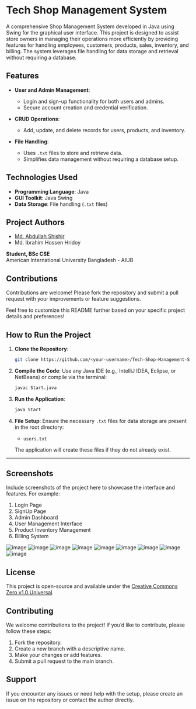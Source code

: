 # Tech Shop Management System

A comprehensive Shop Management System developed in Java using Swing for the graphical user interface. This project is designed to assist store owners in managing their operations more efficiently by providing features for handling employees, customers, products, sales, inventory, and billing. The system leverages file handling for data storage and retrieval without requiring a database.

## Features

- **User and Admin Management**:
  - Login and sign-up functionality for both users and admins.
  - Secure account creation and credential verification.

- **CRUD Operations**:
  - Add, update, and delete records for users, products, and inventory.

- **File Handling**:
  - Uses `.txt` files to store and retrieve data.
  - Simplifies data management without requiring a database setup.

## Technologies Used

- **Programming Language**: Java
- **GUI Toolkit**: Java Swing
- **Data Storage**: File handling (`.txt` files)


## Project Authors

- [Md. Abdullah Shishir](https://github.com/shishir786)
- Md. Ibrahim Hossen Hridoy

**Student, BSc CSE**  
American International University Bangladesh - AIUB

## Contributions

Contributions are welcome! Please fork the repository and submit a pull request with your improvements or feature suggestions.



Feel free to customize this README further based on your specific project details and preferences!

## How to Run the Project

1. **Clone the Repository**:
   ```bash
   git clone https://github.com/<your-username>/Tech-Shop-Management-System.git
   ```

2. **Compile the Code**:
   Use any Java IDE (e.g., IntelliJ IDEA, Eclipse, or NetBeans) or compile via the terminal:
   ```bash
   javac Start.java
   ```

3. **Run the Application**:
   ```bash
   java Start
   ```

4. **File Setup**:
   Ensure the necessary `.txt` files for data storage are present in the root directory:
   - `users.txt`

   The application will create these files if they do not already exist.


---
## Screenshots

Include screenshots of the project here to showcase the interface and features. For example:

1. Login Page
2. SignUp Page
3. Admin Dashboard
4. User Management Interface
5. Product Inventory Management
6. Billing System

![image](https://github.com/shishir786/Shop-java-project/assets/112066110/705938ab-6ebd-401d-937d-862a7de63cb3)
![image](https://github.com/shishir786/Shop-java-project/assets/112066110/a846f923-7e46-4c68-b2ab-62f966f73fa9)
![image](https://github.com/shishir786/Shop-java-project/assets/112066110/d1efc4be-b2ed-4619-88fa-0023d2844ba0)
![image](https://github.com/shishir786/Shop-java-project/assets/112066110/87d95364-86e4-4d3e-87e4-e18751eb8df6)
![image](https://github.com/shishir786/Shop-java-project/assets/112066110/fd77827b-b705-4280-ad9e-63ed862e2cdf)
![image](https://github.com/shishir786/Shop-java-project/assets/112066110/3c3cebc8-fdc6-4a40-9c2a-727cf283bbb1)
![image](https://github.com/shishir786/Shop-java-project/assets/112066110/15bb10ae-316c-484b-a4a1-41c6818b094c)
![image](https://github.com/shishir786/Shop-java-project/assets/112066110/769787b5-ebca-4d00-9730-1bc9049063bf)
![image](https://github.com/shishir786/Shop-java-project/assets/112066110/6bca01fb-db54-4f9f-b215-b669e15f69f4)



## License

This project is open-source and available under the [Creative Commons Zero v1.0 Universal](LICENSE).

## Contributing

We welcome contributions to the project! If you’d like to contribute, please follow these steps:
1. Fork the repository.
2. Create a new branch with a descriptive name.
3. Make your changes or add features.
4. Submit a pull request to the main branch.


## Support
If you encounter any issues or need help with the setup, please create an issue on the repository or contact the author directly.




